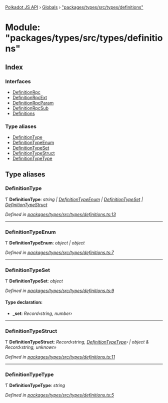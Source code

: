[Polkadot JS API](../README.md) › [Globals](../globals.md) › ["packages/types/src/types/definitions"](_packages_types_src_types_definitions_.md)

# Module: "packages/types/src/types/definitions"

## Index

### Interfaces

* [DefinitionRpc](../interfaces/_packages_types_src_types_definitions_.definitionrpc.md)
* [DefinitionRpcExt](../interfaces/_packages_types_src_types_definitions_.definitionrpcext.md)
* [DefinitionRpcParam](../interfaces/_packages_types_src_types_definitions_.definitionrpcparam.md)
* [DefinitionRpcSub](../interfaces/_packages_types_src_types_definitions_.definitionrpcsub.md)
* [Definitions](../interfaces/_packages_types_src_types_definitions_.definitions.md)

### Type aliases

* [DefinitionType](_packages_types_src_types_definitions_.md#definitiontype)
* [DefinitionTypeEnum](_packages_types_src_types_definitions_.md#definitiontypeenum)
* [DefinitionTypeSet](_packages_types_src_types_definitions_.md#definitiontypeset)
* [DefinitionTypeStruct](_packages_types_src_types_definitions_.md#definitiontypestruct)
* [DefinitionTypeType](_packages_types_src_types_definitions_.md#definitiontypetype)

## Type aliases

###  DefinitionType

Ƭ **DefinitionType**: *string | [DefinitionTypeEnum](_packages_types_src_types_definitions_.md#definitiontypeenum) | [DefinitionTypeSet](_packages_types_src_types_definitions_.md#definitiontypeset) | [DefinitionTypeStruct](_packages_types_src_types_definitions_.md#definitiontypestruct)*

*Defined in [packages/types/src/types/definitions.ts:13](https://github.com/polkadot-js/api/blob/2f78329738/packages/types/src/types/definitions.ts#L13)*

___

###  DefinitionTypeEnum

Ƭ **DefinitionTypeEnum**: *object | object*

*Defined in [packages/types/src/types/definitions.ts:7](https://github.com/polkadot-js/api/blob/2f78329738/packages/types/src/types/definitions.ts#L7)*

___

###  DefinitionTypeSet

Ƭ **DefinitionTypeSet**: *object*

*Defined in [packages/types/src/types/definitions.ts:9](https://github.com/polkadot-js/api/blob/2f78329738/packages/types/src/types/definitions.ts#L9)*

#### Type declaration:

* **_set**: *Record‹string, number›*

___

###  DefinitionTypeStruct

Ƭ **DefinitionTypeStruct**: *Record‹string, [DefinitionTypeType](_packages_types_src_types_definitions_.md#definitiontypetype)› | object & Record‹string, unknown›*

*Defined in [packages/types/src/types/definitions.ts:11](https://github.com/polkadot-js/api/blob/2f78329738/packages/types/src/types/definitions.ts#L11)*

___

###  DefinitionTypeType

Ƭ **DefinitionTypeType**: *string*

*Defined in [packages/types/src/types/definitions.ts:5](https://github.com/polkadot-js/api/blob/2f78329738/packages/types/src/types/definitions.ts#L5)*
